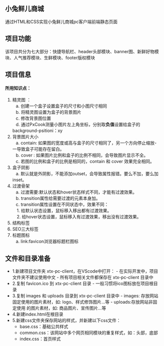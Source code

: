 ## 小兔鲜儿商城 

通过HTML和CSS实现小兔鲜儿商城pc客户端前端静态页面



## 项目功能
该项目共分为七大部分：快捷导航栏、header头部模块、banner图、新鲜好物模块、人气推荐模块、生鲜模块、footer版权模块

## 项目信息
#### 所用知识点：
1. 精灵图 ： <br />
&ensp; a. 创建一个盒子设置盒子的尺寸和小图尺寸相同 <br />
&ensp; b. 将精灵图设置为盒子的背景图片 <br />
&ensp; c. 修改背景图位置 <br />
&ensp; d. 通过PxCook测量小图片左上角坐标，分别取**负值**设置给盒子的background-psitioni：xy<br />
2. 背景图片大小 <br />
&ensp; a. contain: 如果图的宽度或高与盒子的尺寸相同了，另一个方向停止缩放-一导致盒子可能存在留白。<br />
&ensp; b. cover : 如果图片比例和盒子的比例不相同，会导致图片显示不全。<br />
&ensp; c. 若图的比例和盒子的比例是相同的，contain 和 cover 效果完全相同。
3. 盒子阴影<br />
&ensp; a. 默认就是外阴影，不能添加outset，会导致属性报错。要么不加，要么加inset。
4. 过渡骨架<br />
&ensp; a. 过渡需要:默认状态和hover状态样式不同，才能有过渡效果。<br />
&ensp; b. transition属性给需要过渡的元素本身加。<br />
&ensp; c. transition属性设置在不同状态中，效果不同：<br />
 &ensp;&ensp;1. 给默认状态设置，鼠标移入移出都有过渡效果。<br />
 &ensp;&ensp;2. 给hover状态设置，鼠标移入有过渡效果，移出没有过渡效果。<br />
5. 结构标签
6. SEO三大标签
7. 标题图标<br />
&ensp; a. link:favicon浏览器标题栏图标

##  文件和目录准备<br>

- 1.新建项目文件夹 xtx-pc-client，在VScode中打开：
       - 在实际开发中，项目文件夹不建议使用中文
       - 所有项目相关文件都保存在 xtx-pc-client 目录中
- 2.复制 favicon.ico 到 xtx-pc-client 目录
       - 一般习惯将ico图标放在项目根目录
- 3.复制 images 和 uploads 目录到 xtx-pc-client 目录中
      - images: 存放网站固定使用的图片素材，如: logo、样式修饰图片...等
      - uploads:存放网站非固定使用 的图片素材，如: 商品图片、宣传图片...等
- 4.新建index.html在根目录
- 5.新建css文件夹保存网站的样式，并新建以下css文件：
  - base.css：基础公共样式
  - common.css：该网站中多个网页相同模块的重复样式，如：头部，底部
  - index.css：首页样式


